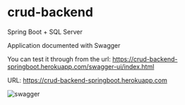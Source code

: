 # crud-backend
Spring Boot + SQL Server

Application documented with Swagger

You can test it through from the url: https://crud-backend-springboot.herokuapp.com/swagger-ui/index.html

URL: https://crud-backend-springboot.herokuapp.com

![swagger](https://user-images.githubusercontent.com/107885057/180045701-0ed015bd-ed13-4957-8921-ea44edcbcf4d.png)
